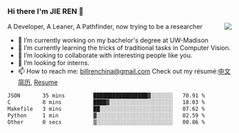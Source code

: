 ### Hi there I'm JIE REN 👋

<img align="right" src="https://github-readme-stats.vercel.app/api?username=BillRencn&show_icons=true&icon_color=0366d6&bg_color=ffffff&hide_title=true" />
A Developer, A Leaner, A Pathfinder, now trying to be a researcher

- 🔭 I’m currently working on my bachelor's degree at UW-Madison
- 🌱 I’m currently learning the tricks of traditional tasks in Computer Vision.
- 👯 I’m looking to collaborate with interesting people like you. 
- 🤔 I’m looking for interns.
- 📫 How to reach me: billrenchina@gmail.com
Check out my résumé:[中文简历](), [Resume]()

<!--START_SECTION:waka-->

```txt
JSON       35 mins         █████████████████▓░░░░░░░   70.91 %
C          8 mins          ████▓░░░░░░░░░░░░░░░░░░░░   18.03 %
Makefile   3 mins          ██░░░░░░░░░░░░░░░░░░░░░░░   07.62 %
Python     1 min           ▓░░░░░░░░░░░░░░░░░░░░░░░░   02.59 %
Other      0 secs          ▒░░░░░░░░░░░░░░░░░░░░░░░░   00.86 %
```

<!--END_SECTION:waka-->
